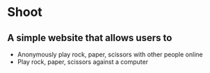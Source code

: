 # Shoot

## A simple website that allows users to

+ Anonymously play rock, paper, scissors with other people online
+ Play rock, paper, scissors against a computer


